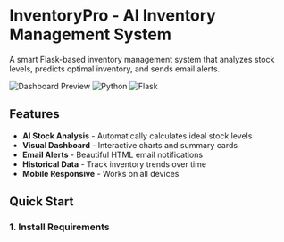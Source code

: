 # InventoryPro - AI Inventory Management System

A smart Flask-based inventory management system that analyzes stock levels, predicts optimal inventory, and sends email alerts.

![Dashboard Preview](https://img.shields.io/badge/Status-Production%20Ready-brightgreen)
![Python](https://img.shields.io/badge/Python-3.7%2B-blue)
![Flask](https://img.shields.io/badge/Flask-2.0%2B-lightgrey)

## Features

- **AI Stock Analysis** - Automatically calculates ideal stock levels
- **Visual Dashboard** - Interactive charts and summary cards
- **Email Alerts** - Beautiful HTML email notifications
- **Historical Data** - Track inventory trends over time
- **Mobile Responsive** - Works on all devices

## Quick Start

### 1. Install Requirements
